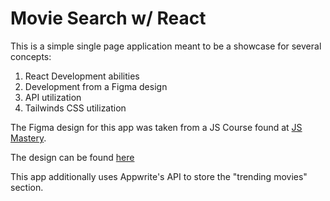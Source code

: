 # Movie Search w/ React

This is a simple single page application meant to be a showcase for several concepts:

1. React Development abilities
2. Development from a Figma design
3. API utilization
4. Tailwinds CSS utilization

The Figma design for this app was taken from a JS Course found at [JS Mastery](https://jsmastery.com/video-kit/dd0f1153-ba7f-44c9-a450-0acdb954902b).

The design can be found [here](https://www.figma.com/design/OMdrZksFOvzgAD7hbJ5OIa/Movie-App-w_-React?node-id=2-2&p=f&t=L2pF24949cVOJ7cK-0)

This app additionally uses Appwrite's API to store the "trending movies" section.
